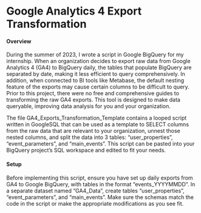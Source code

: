 # Google Analytics 4 Export Transformation
#### Overview
During the summer of 2023, I wrote a script in Google BigQuery for my internship. When an organization decides to export raw data from Google Analytics 4 (GA4) to BigQuery daily, the tables that populate BigQuery are separated by date, making it less efficient to query comprehensively. In addition, when connected to BI tools like Metabase, the default nesting feature of the exports may cause certain columns to be difficult to query. Prior to this project, there were no free and comprehensive guides to transforming the raw GA4 exports. This tool is designed to make data queryable, improving data analysis for you and your organization. 

The file GA4_Exports_Transformation_Template contains a looped script written in GoogleSQL that can be used as a template to SELECT columns from the raw data that are relevant to your organization, unnest those nested columns, and split the data into 3 tables: “user_properties”, “event_parameters”, and “main_events”. This script can be pasted into your BigQuery project’s SQL workspace and edited to fit your needs. 

#### Setup
Before implementing this script, ensure you have set up daily exports from GA4 to Google BigQuery, with tables in the format “events_YYYYMMDD”. In a separate dataset named “GA4_Data”, create tables “user_properties”, “event_parameters”, and “main_events”. Make sure the schemas match the code in the script or make the appropriate modifications as you see fit. 
